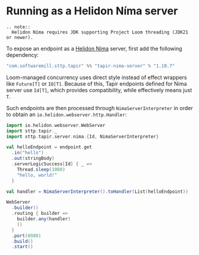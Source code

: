 # Running as a Helidon Níma server

```eval_rst
.. note::
  Helidon Níma requires JDK supporting Project Loom threading (JDK21 or newer).
```

To expose an endpoint as a [Helidon Níma](https://helidon.io/nima) server, first add the following 
dependency:

```scala
"com.softwaremill.sttp.tapir" %% "tapir-nima-server" % "1.10.7"
```

Loom-managed concurrency uses direct style instead of effect wrappers like `Future[T]` or `IO[T]`. Because of this,
Tapir endpoints defined for Nima server use `Id[T]`, which provides compatibility, while effectively means just `T`.

Such endpoints are then processed through `NimaServerInterpreter` in order to obtain an `io.helidon.webserver.http.Handler`:

```scala
import io.helidon.webserver.WebServer
import sttp.tapir._
import sttp.tapir.server.nima.{Id, NimaServerInterpreter}

val helloEndpoint = endpoint.get
  .in("hello")
  .out(stringBody)
  .serverLogicSuccess[Id] { _ =>
    Thread.sleep(1000)
    "hello, world!"
  }

val handler = NimaServerInterpreter().toHandler(List(helloEndpoint))

WebServer
  .builder()
  .routing { builder =>
    builder.any(handler)
    ()
  }
  .port(8080)
  .build()
  .start()
```
